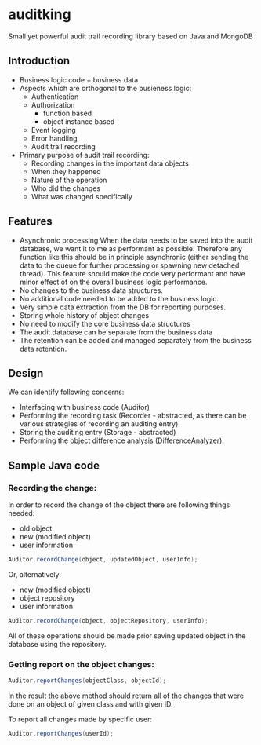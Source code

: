 # auditking
Small yet powerful audit trail recording library based on Java and MongoDB

## Introduction

- Business logic code + business data
- Aspects which are orthogonal to the busieness logic:
  - Authentication
  - Authorization
    - function based
    - object instance based
  - Event logging
  - Error handling
  - Audit trail recording
- Primary purpose of audit trail recording:
  - Recording changes in the important data objects
  - When they happened
  - Nature of the operation
  - Who did the changes
  - What was changed specifically
 
## Features

- Asynchronic processing
  When the data needs to be saved into the audit database, we want it to me as performant as possible. Therefore any function like this should be in principle asynchronic (either sending the data to the queue for further processing or spawning new detached thread). This feature should make the code very performant and have minor effect of on the overall business logic performance.
- No changes to the business data structures.
- No additional code needed to be added to the business logic.
- Very simple data extraction from the DB for reporting purposes.
- Storing whole history of object changes
- No need to modify the core business data structures
- The audit database can be separate from the business data
- The retention can be added and managed separately from the business data retention.

## Design

We can identify following concerns:
- Interfacing with business code (Auditor)
- Performing the recording task (Recorder - abstracted, as there can be various strategies of recording an auditing entry)
- Storing the auditing entry (Storage - abstracted)
- Performing the object difference analysis (DifferenceAnalyzer).

## Sample Java code

### Recording the change:
In order to record the change of the object there are following things needed:
 - old object
 - new (modified object)
 - user information
```Java
Auditor.recordChange(object, updatedObject, userInfo);
```
   
Or, alternatively:
 - new (modified object)
 - object repository
 - user information
```Java
Auditor.recordChange(object, objectRepository, userInfo);
```

All of these operations should be made prior saving updated object in the database using the repository. 

### Getting report on the object changes:

```Java
Auditor.reportChanges(objectClass, objectId);
```
In the result the above method should return all of the changes that were done on an object of given class and with given ID.

To report all changes made by specific user:
```Java
Auditor.reportChanges(userId);
```

